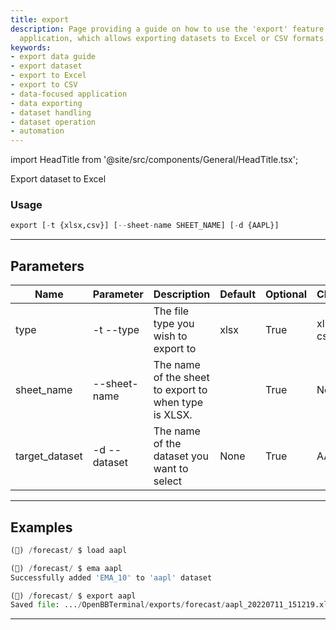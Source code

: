```yaml
---
title: export
description: Page providing a guide on how to use the 'export' feature of a data-focused
  application, which allows exporting datasets to Excel or CSV formats.
keywords:
- export data guide
- export dataset
- export to Excel
- export to CSV
- data-focused application
- data exporting
- dataset handling
- dataset operation
- automation
---
```


import HeadTitle from '@site/src/components/General/HeadTitle.tsx';

<HeadTitle title="forecast /export - Reference | OpenBB Terminal Docs" />

Export dataset to Excel

### Usage

```python wordwrap
export [-t {xlsx,csv}] [--sheet-name SHEET_NAME] [-d {AAPL}]
```

---

## Parameters

| Name | Parameter | Description | Default | Optional | Choices |
| ---- | --------- | ----------- | ------- | -------- | ------- |
| type | -t  --type | The file type you wish to export to | xlsx | True | xlsx, csv |
| sheet_name | --sheet-name | The name of the sheet to export to when type is XLSX. |  | True | None |
| target_dataset | -d  --dataset | The name of the dataset you want to select | None | True | AAPL |


---

## Examples

```python
(🦋) /forecast/ $ load aapl

(🦋) /forecast/ $ ema aapl
Successfully added 'EMA_10' to 'aapl' dataset

(🦋) /forecast/ $ export aapl
Saved file: .../OpenBBTerminal/exports/forecast/aapl_20220711_151219.xlsx
```
---
